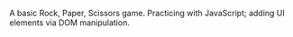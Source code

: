 A basic Rock, Paper, Scissors game. Practicing with JavaScript; adding UI elements via DOM manipulation.